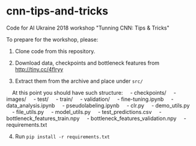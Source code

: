 # cnn-tips-and-tricks
Code for AI Ukraine 2018 workshop "Tunning CNN: Tips &amp; Tricks"


To prepare for the workshop, please:

1. Clone code from this repository.

2. Download data, checkpoints and bottleneck features from http://tiny.cc/4flryy

3. Extract them from the archive and place under `src/`

&nbsp;&nbsp;&nbsp;&nbsp;At this point you should have such structure:
&nbsp;&nbsp;&nbsp;&nbsp;- checkpoints/
&nbsp;&nbsp;&nbsp;&nbsp;- images/
&nbsp;&nbsp;&nbsp;&nbsp;- test/
&nbsp;&nbsp;&nbsp;&nbsp;- train/
&nbsp;&nbsp;&nbsp;&nbsp;- validation/
&nbsp;&nbsp;&nbsp;&nbsp;- fine-tuning.ipynb
&nbsp;&nbsp;&nbsp;&nbsp;- data_analysis.ipynb
&nbsp;&nbsp;&nbsp;&nbsp;- pseudolabeling.ipynb
&nbsp;&nbsp;&nbsp;&nbsp;- clr.py
&nbsp;&nbsp;&nbsp;&nbsp;- demo_utils.py
&nbsp;&nbsp;&nbsp;&nbsp;- file_utils.py
&nbsp;&nbsp;&nbsp;&nbsp;- model_utils.py
&nbsp;&nbsp;&nbsp;&nbsp;- test_predictions.csv
&nbsp;&nbsp;&nbsp;&nbsp;- bottleneck_features_train.npy
&nbsp;&nbsp;&nbsp;&nbsp;- bottleneck_features_validation.npy
&nbsp;&nbsp;&nbsp;&nbsp;- requirements.txt

4. Run `pip install -r requirements.txt`
